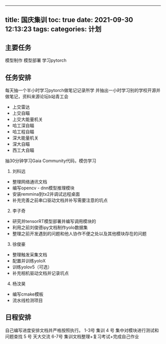
---
title: 国庆集训
toc: true
date: 2021-09-30 12:13:23
tags:
categories: 计划
---



## 主要任务

模型制作
模型部署
学习pytorch

## 任务安排

每天抽一个半小时学习pytorch做笔记记录所学
并抽出一小时学习别的学校开源并做笔记，资料来源论坛b站青工会
- 上交雷达
- 上交自瞄
- 上交大能量机关
- 哈工深自瞄
- 哈工程自瞄
- 深大能量机关
- 深大自瞄
- 西工大自瞄

抽30分钟学习Gaia Community代码，模仿学习

1. 刘科远
- 整理网络通讯文档
- 编写opencv - dnn模型推理模块
- 安装remmina到tx2并调试远程桌面
- 补充完善之前串口驱动文档并补写需要注意的坑点

2. 李子奇
- 研究并tensorRT模型部署并编写调用模块的
- 利用之前刘俊德ipy文档制作yolo数据集
- 整理之前开发遇到的问题和他人协作不便之处以及其他模块存在的问题

3. 徐俊豪
- 整理触发采集文档
- 配置并训练yoloX
- 训练yolov5（可选）
- 补充相机驱动文档并记录坑点

4. 杨汶昊
- 编写cmake模板
- 流水线检测项目

## 日程安排

自己编写进度安排文档并严格按照执行。
1-3号 集训
4 号 集中对模块进行测试和问题查找
5 号 天大交流
6-7号 集训文档整理+复习考试+完成自己作业